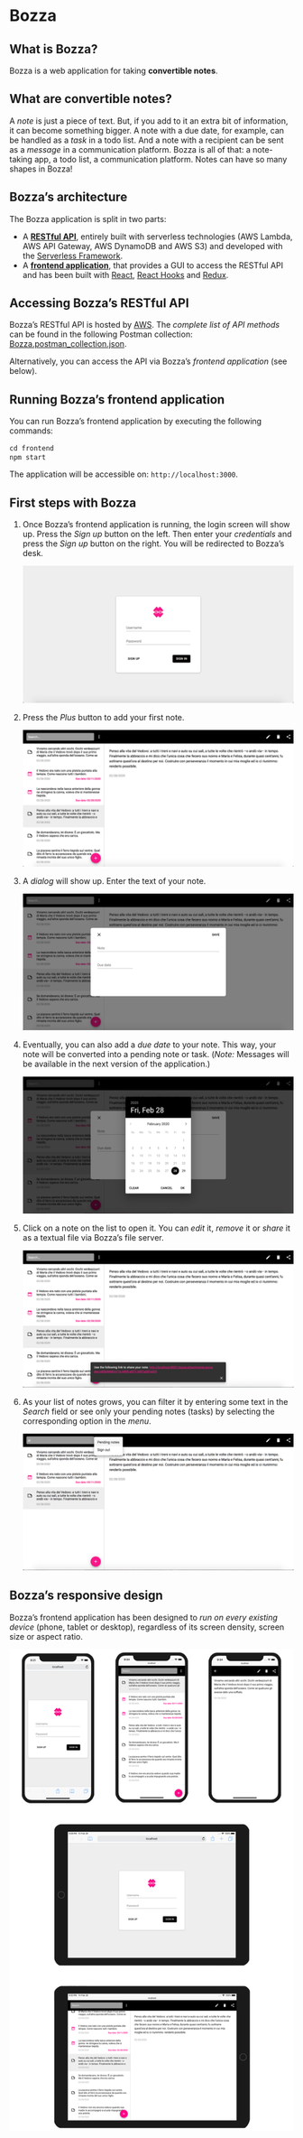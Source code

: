 # Bozza

## What is Bozza?
Bozza is a web application for taking **convertible notes**.

## What are convertible notes?
A *note* is just a piece of text. But, if you add to it an extra bit of information, it can become something bigger. A note with a due date, for example, can be handled as a *task* in a todo list. And a note with a recipient can be sent as a *message* in a communication platform. Bozza is all of that: a note-taking app, a todo list, a communication platform. Notes can have so many shapes in Bozza!

## Bozza’s architecture
The Bozza application is split in two parts:
* A **[RESTful API](https://github.com/aisva/bozza/tree/master/backend)**, entirely built with serverless technologies (AWS Lambda, AWS API Gateway, AWS DynamoDB and AWS S3) and developed with the [Serverless Framework](https://serverless.com).
* A **[frontend application](https://github.com/aisva/bozza/tree/master/frontend)**, that provides a GUI to access the RESTful API and has been built with [React](https://reactjs.org/), [React Hooks](https://reactjs.org/docs/hooks-intro.html) and [Redux](https://redux.js.org/).

## Accessing Bozza’s RESTful API
Bozza’s RESTful API is hosted by [AWS](https://aws.amazon.com/). The *complete list of API methods* can be found in the following Postman collection: [Bozza.postman_collection.json](https://github.com/aisva/bozza/blob/master/backend/Bozza.postman_collection.json).

Alternatively, you can access the API via Bozza’s *frontend application* (see below). 

## Running Bozza’s frontend application
You can run Bozza’s frontend application by executing the following commands:

```
cd frontend
npm start
```

The application will be accessible on: `http://localhost:3000`.

## First steps with Bozza

1. Once Bozza’s frontend application is running, the login screen will show up. Press the *Sign up* button on the left. Then enter your *credentials* and press the *Sign up* button on the right. You will be redirected to Bozza’s desk.

   ![bozza_1](https://github.com/aisva/bozza/raw/master/readme-images/bozza_1.png)

2. Press the *Plus* button to add your first note.

   ![bozza_2](https://github.com/aisva/bozza/raw/master/readme-images/bozza_2.png)

3. A *dialog* will show up. Enter the text of your note.

   ![bozza_3](https://github.com/aisva/bozza/raw/master/readme-images/bozza_3.png)

4. Eventually, you can also add a *due date* to your note. This way, your note will be converted into a pending note or task. (*Note:* Messages will be available in the next version of the application.)

   ![bozza_4](https://github.com/aisva/bozza/raw/master/readme-images/bozza_4.png)

5. Click on a note on the list to open it. You can *edit* it, *remove* it or *share* it as a textual file via Bozza’s file server.

   ![bozza_5](https://github.com/aisva/bozza/raw/master/readme-images/bozza_5.png)

6. As your list of notes grows, you can filter it by entering some text in the *Search* field or see only your pending notes (tasks) by selecting the corresponding option in the *menu*.

   ![bozza_6](https://github.com/aisva/bozza/raw/master/readme-images/bozza_6.png)

## Bozza’s responsive design
Bozza’s frontend application has been designed to *run on every existing device* (phone, tablet or desktop), regardless of its screen density, screen size or aspect ratio.

![bozza_responsive](https://github.com/aisva/bozza/raw/master/readme-images/bozza_responsive.png)